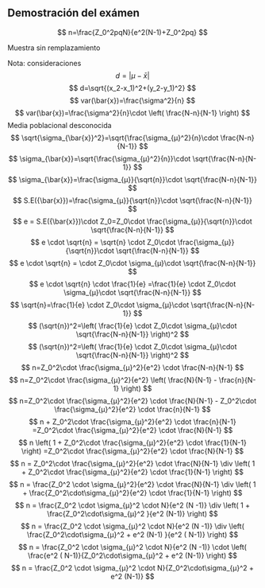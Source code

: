 ## Demostración del exámen

$$
n=\frac{Z_0^2pqN}{e^2(N-1)+Z_0^2pq}
$$

Muestra sin remplazamiento

Nota: consideraciones
$$
d=|μ-\bar{x}|
$$
$$
d=\sqrt{(x_2-x_1)^2+(y_2-y_1)^2}
$$
$$
var(\bar{x})=\frac{\sigma^2}{n}
$$
$$
var(\bar{x})=\frac{\sigma^2}{n}\cdot \left( \frac{N-n}{N-1} \right)
$$
Media poblacional desconocida
$$
\sqrt{\sigma_{\bar{x}}^2}=\sqrt{\frac{\sigma_{μ}^2}{n}\cdot \frac{N-n}{N-1}}
$$
$$
\sigma_{\bar{x}}=\sqrt{\frac{\sigma_{μ}^2}{n}}\cdot \sqrt{\frac{N-n}{N-1}}
$$
$$
\sigma_{\bar{x}}=\frac{\sigma_{μ}}{\sqrt{n}}\cdot \sqrt{\frac{N-n}{N-1}}
$$
$$
S.E({\bar{x}})=\frac{\sigma_{μ}}{\sqrt{n}}\cdot \sqrt{\frac{N-n}{N-1}}
$$
$$
e = S.E({\bar{x}})\cdot Z_0=Z_0\cdot \frac{\sigma_{μ}}{\sqrt{n}}\cdot \sqrt{\frac{N-n}{N-1}}
$$
$$
e \cdot \sqrt{n} = \sqrt{n} \cdot Z_0\cdot \frac{\sigma_{μ}}{\sqrt{n}}\cdot \sqrt{\frac{N-n}{N-1}}
$$
$$
e \cdot \sqrt{n} = \cdot Z_0\cdot \sigma_{μ}\cdot \sqrt{\frac{N-n}{N-1}}
$$
$$
e \cdot \sqrt{n} \cdot \frac{1}{e} =\frac{1}{e} \cdot Z_0\cdot \sigma_{μ}\cdot \sqrt{\frac{N-n}{N-1}}
$$
$$
\sqrt{n}=\frac{1}{e} \cdot Z_0\cdot \sigma_{μ}\cdot \sqrt{\frac{N-n}{N-1}}
$$
$$
(\sqrt{n})^2=\left( \frac{1}{e} \cdot Z_0\cdot \sigma_{μ}\cdot \sqrt{\frac{N-n}{N-1}} \right)^2
$$
$$
(\sqrt{n})^2=\left( \frac{1}{e} \cdot Z_0\cdot \sigma_{μ}\cdot \sqrt{\frac{N-n}{N-1}} \right)^2
$$
$$
n=Z_0^2\cdot \frac{\sigma_{μ}^2}{e^2} \cdot \frac{N-n}{N-1}
$$
$$
n=Z_0^2\cdot \frac{\sigma_{μ}^2}{e^2} \left( \frac{N}{N-1} - \frac{n}{N-1} \right)
$$
$$
n=Z_0^2\cdot \frac{\sigma_{μ}^2}{e^2} \cdot \frac{N}{N-1} - Z_0^2\cdot \frac{\sigma_{μ}^2}{e^2} \cdot \frac{n}{N-1} 
$$
$$
n + Z_0^2\cdot \frac{\sigma_{μ}^2}{e^2} \cdot \frac{n}{N-1} =Z_0^2\cdot \frac{\sigma_{μ}^2}{e^2} \cdot \frac{N}{N-1} 
$$
$$
n \left( 1 + Z_0^2\cdot \frac{\sigma_{μ}^2}{e^2} \cdot \frac{1}{N-1} \right) =Z_0^2\cdot \frac{\sigma_{μ}^2}{e^2} \cdot \frac{N}{N-1} 
$$
$$
n =  Z_0^2\cdot \frac{\sigma_{μ}^2}{e^2} \cdot \frac{N}{N-1} \div \left( 1 + Z_0^2\cdot \frac{\sigma_{μ}^2}{e^2} \cdot \frac{1}{N-1} \right)
$$
$$
n = \frac{Z_0^2 \cdot \sigma_{μ}^2}{e^2} \cdot \frac{N}{N-1} \div \left( 1 +  \frac{Z_0^2\cdot\sigma_{μ}^2}{e^2} \cdot \frac{1}{N-1} \right)
$$
$$
n = \frac{Z_0^2 \cdot \sigma_{μ}^2 \cdot N}{e^2 (N -1)} \div \left( 1 +  \frac{Z_0^2\cdot\sigma_{μ}^2 }{e^2 (N-1)} \right)
$$
$$
n = \frac{Z_0^2 \cdot \sigma_{μ}^2 \cdot N}{e^2 (N -1)} \div \left(   \frac{Z_0^2\cdot\sigma_{μ}^2 + e^2 (N-1) }{e^2 ( N-1)} \right)
$$
$$
n = \frac{Z_0^2 \cdot \sigma_{μ}^2 \cdot N}{e^2 (N -1)} \cdot \left(   \frac{e^2 ( N-1)}{Z_0^2\cdot\sigma_{μ}^2 + e^2 (N-1)} \right)
$$
$$
n = \frac{Z_0^2 \cdot \sigma_{μ}^2 \cdot N}{Z_0^2\cdot\sigma_{μ}^2 + e^2 (N-1)} 
$$